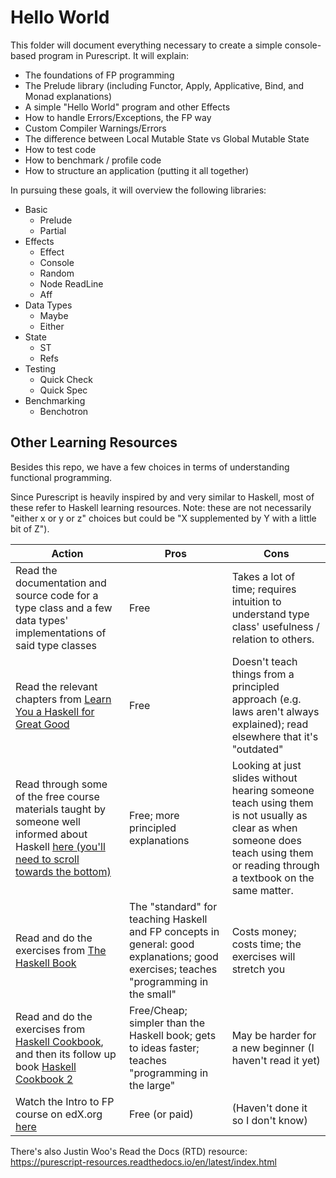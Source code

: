 # Hello World

This folder will document everything necessary to create a simple console-based program in Purescript. It will explain:
- The foundations of FP programming
- The Prelude library (including Functor, Apply, Applicative, Bind, and Monad explanations)
- A simple "Hello World" program and other Effects
- How to handle Errors/Exceptions, the FP way
- Custom Compiler Warnings/Errors
- The difference between Local Mutable State vs Global Mutable State
- How to test code
- How to benchmark / profile code
- How to structure an application (putting it all together)

In pursuing these goals, it will overview the following libraries:
- Basic
    - Prelude
    - Partial
- Effects
    - Effect
    - Console
    - Random
    - Node ReadLine
    - Aff
- Data Types
    - Maybe
    - Either
- State
    - ST
    - Refs
- Testing
    - Quick Check
    - Quick Spec
- Benchmarking
    - Benchotron

## Other Learning Resources

Besides this repo, we have a few choices in terms of understanding functional programming.

Since Purescript is heavily inspired by and very similar to Haskell, most of these refer to Haskell learning resources. Note: these are not necessarily "either x or y or z" choices but could be "X supplemented by Y with a little bit of Z").

| Action | Pros | Cons |
| --- | --- | --- |
| Read the documentation and source code for a type class and a few data types' implementations of said type classes | Free | Takes a lot of time; requires intuition to understand type class' usefulness / relation to others.
| Read the relevant chapters from [Learn You a Haskell for Great Good](http://learnyouahaskell.com/chapters) | Free | Doesn't teach things from a principled approach (e.g. laws aren't always explained); read elsewhere that it's "outdated"
| Read through some of the free course materials taught by someone well informed about Haskell [here (you'll need to scroll towards the bottom)](https://github.com/bitemyapp/learnhaskell) | Free; more principled explanations | Looking at just slides without hearing someone teach using them is not usually as clear as when someone does teach using them or reading through a textbook on the same matter.
| Read and do the exercises from [The Haskell Book](http://haskellbook.com/) | The "standard" for teaching Haskell and FP concepts in general: good explanations; good exercises; teaches "programming in the small" | Costs money; costs time; the exercises will stretch you
| Read and do the exercises from [Haskell Cookbook](https://leanpub.com/haskellcookbook), and then its follow up book [Haskell Cookbook 2](https://leanpub.com/haskellcookbook2) | Free/Cheap; simpler than the Haskell book; gets to ideas faster; teaches "programming in the large" | May be harder for a new beginner (I haven't read it yet)
| Watch the Intro to FP course on edX.org [here](https://www.edx.org/course/introduction-functional-programming-delftx-fp101x-0) | Free (or paid) | (Haven't done it so I don't know)

There's also Justin Woo's Read the Docs (RTD) resource: https://purescript-resources.readthedocs.io/en/latest/index.html
